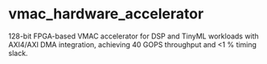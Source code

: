 # vmac_hardware_accelerator
128-bit FPGA-based VMAC accelerator for DSP and TinyML workloads with AXI4/AXI DMA integration, achieving 40 GOPS throughput and &lt;1 % timing slack.
